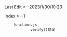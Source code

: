 Last Edit
        >--2023/1/30/10:23

index
        >--1


        function.js
                verify()错误